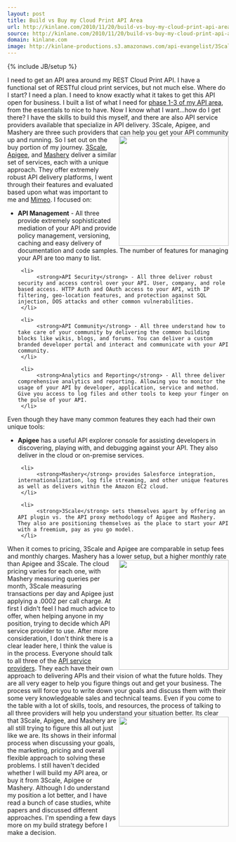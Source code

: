 ```yaml
---
layout: post
title: Build vs Buy my Cloud Print API Area
url: http://kinlane.com/2010/11/20/build-vs-buy-my-cloud-print-api-area/
source: http://kinlane.com/2010/11/20/build-vs-buy-my-cloud-print-api-area/
domain: kinlane.com
image: http://kinlane-productions.s3.amazonaws.com/api-evangelist/3Scale-Logo.jpg
---
```

{% include JB/setup %}<p>
     I need to get an API area around my REST Cloud Print API. I have a functional set of RESTful cloud print services, but not much else. Where do I start? I need a plan. I need to know exactly what it takes to get this API open for business. I built a list of what I need for <a href="http://www.kinlane.com/2010/11/api-ecosystem-strategy/"
        target="_blank">phase 1-3 of my API area</a>, from the essentials to nice to have. Now I know what I want...how do I get there? I have the skills to build this myself, and there are also API service providers available that specialize in API delivery. 3Scale, Apigee, and Mashery are three such providers that can help you get your API community up and running. <a href="http://www.3scale.net/"
        target="_blank"><img src="http://kinlane-productions.s3.amazonaws.com/api-evangelist/3Scale-Logo.jpg"
          alt=""
          width="250"
          align="right" /></a> So I set out on the buy portion of my journey. <a href="http://www.3scale.net/"
        target="_blank">3Scale</a>, <a href="http://www.apigee.com"
        target="_blank">Apigee</a>, and <a href="http://www.mashery.com"
        target="_blank">Mashery</a> deliver a similar set of services, each with a unique approach. They offer extremely robust API delivery platforms, I went through their features and evaluated based upon what was important to me and <a href="http://www.mimeo.com"
        target="_blank">Mimeo</a>. I focused on:
</p>

<ul class="mainlist">
     <li>
          <strong>API Management</strong> - All three provide extremely sophisticated mediation of your API and provide policy management, versioning, caching and easy delivery of documentation and code samples. The number of features for managing your API are too many to list.
     </li>

     <li>
          <strong>API Security</strong> - All three deliver robust security and access control over your API. User, company, and role based access. HTTP Auth and OAuth access to your API, with IP filtering, geo-location features, and protection against SQL injection, DOS attacks and other common vulnerabilities.
     </li>

     <li>
          <strong>API Community</strong> - All three understand how to take care of your community by delivering the common building blocks like wikis, blogs, and forums. You can deliver a custom branded developer portal and interact and communicate with your API community.
     </li>

     <li>
          <strong>Analytics and Reporting</strong> - All three deliver comprehensive analytics and reporting. Allowing you to monitor the usage of your API by developer, application, service and method. Give you access to log files and other tools to keep your finger on the pulse of your API.
     </li>
</ul>

<p>
     Even though they have many common features they each had their own unique tools:
</p>

<ul class="mainlist">
     <li>
          <strong>Apigee</strong> has a useful API explorer console for assisting developers in discovering, playing with, and debugging against your API. They also deliver in the cloud or on-premise services.
     </li>

     <li>
          <strong>Mashery</strong> provides Salesforce integration, internationalization, log file streaming, and other unique features as well as delivers within the Amazon EC2 cloud.
     </li>

     <li>
          <strong>3Scale</strong> sets themselves apart by offering an API plugin vs. the API proxy methodology of Apigee and Mashery. They also are positioning themselves as the place to start your API with a freemium, pay as you go model.
     </li>
</ul>

<p>
     When it comes to pricing, 3Scale and Apigee are comparable in setup fees and monthly charges. Mashery has a lower setup, but a higher monthly rate than Apigee and 3Scale. <a href="http://www.apigee.com"
        target="_blank"><img src="http://kinlane-productions.s3.amazonaws.com/api-evangelist/apigee-logo.jpg"
          alt=""
          width="250"
          align="right" /></a> The cloud pricing varies for each one, with Mashery measuring queries per month, 3Scale measuring transactions per day and Apigee just applying a .0002 per call charge. At first I didn't feel I had much advice to offer, when helping anyone in my position, trying to decide which API service provider to use. After more consideration, I don't think there is a clear leader here, I think the value is in the process. Everyone should talk to all three of the <a href="http://blog.apievangelist.com/category/services/"
        target="_blank">API service providers</a>. They each have their own approach to delivering APIs and their vision of what the future holds. They are all very eager to help you figure things out and get your business. The process will force you to write down your goals and discuss them with their some very knowledgeable sales and technical teams. Even if you come to the table with a lot of skills, tools, and resources, the process of talking to all three providers will help you understand your situation better. <a href="http://www.mashery.com"
        target="_blank"><img src="http://kinlane-productions.s3.amazonaws.com/api-evangelist/Mashery-Logo.gif"
          alt=""
          width="250"
          align="right" /></a> Its clear that 3Scale, Apigee, and Mashery are all still trying to figure this all out just like we are. Its shows in their informal process when discussing your goals, the marketing, pricing and overall flexible approach to solving these problems. I still haven't decided whether I will build my API area, or buy it from 3Scale, Apigee or Mashery. Although I do understand my position a lot better, and I have read a bunch of case studies, white papers and discussed different approaches. I'm spending a few days more on my build strategy before I make a decision.
</p>